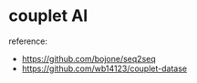 # couplet AI


reference:
- https://github.com/bojone/seq2seq
- https://github.com/wb14123/couplet-datase
